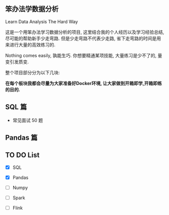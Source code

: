 ## 笨办法学数据分析
Learn Data Analysis The Hard Way

这是一个用笨办法学习数据分析的项目, 这里结合我的个人经历以及学习经验总结, 尽可能的帮助新手少走弯路.
但是少走弯路不代表少走路, 省下走弯路的时间是用来进行大量的高效练习的.

Nothing comes easily, 
孰能生巧. 你想要精通某项技能, 大量练习是少不了的, 量变引发质变.

整个项目部分分为以下几块:

**在每个板块我都会尽量为大家准备好Docker环境, 让大家做到开箱即学,开箱即练的目的.**


## SQL 篇
 - 常见面试 50 题


## Pandas 篇




## TO DO List
- [X] SQL
- [X] Pandas
- [ ] Numpy
- [ ] Spark
- [ ]  Flink



